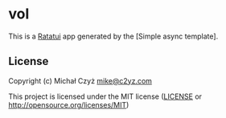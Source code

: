 # vol

This is a [Ratatui] app generated by the [Simple async template].

[Ratatui]: https://ratatui.rs
[Simple Template]: https://github.com/ratatui/templates/tree/main/simple-async

## License

Copyright (c) Michał Czyż <mike@c2yz.com>

This project is licensed under the MIT license ([LICENSE] or <http://opensource.org/licenses/MIT>)

[LICENSE]: ./LICENSE
